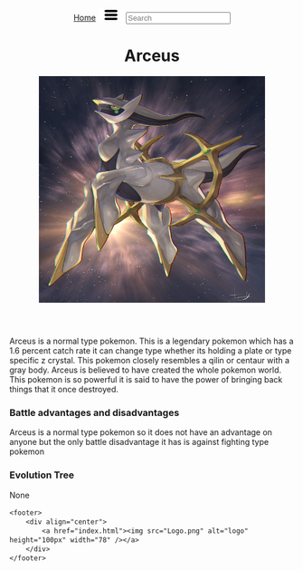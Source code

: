 <!DOCTYPE html>
<html>
    <meta charset="UTF-8">
    <meta name="Keywords" content="">
    <title>Arceus</title>
</head>

<body>
    <header>
        <nav align="center">
            <a href="index.html">Home</a>
            <img src="menu.png" alt="Menu bar" height="20px" width="45px" />
            <input type="text" placeholder="Search">
        </nav>
        <h1>Arceus</h1>
        <img src="Arceus.jpg" alt="pokemon picture" height="400px" width="400px"/>
    </header>
    <article>
        <p>Arceus is a normal type pokemon. This is a legendary pokemon which has a 1.6 percent catch 
            rate it can change type whether its holding a plate or type specific z crystal.
             This pokemon closely resembles a qilin or centaur with a gray body. 
             Arceus is believed to have created the whole pokemon world. 
            This pokemon is so powerful it is said to have the power of bringing back things that it once destroyed.</p>
    </article>
    <aside>
        <h3>Battle advantages and disadvantages</h3>
        <p>Arceus is a normal type pokemon so it does not have an advantage 
            on anyone but the only battle disadvantage it has is against fighting type pokemon</p>
    </aside>
    <section>
        <h3>Evolution Tree</h3>
         <p>None</p>
    </section>
                   
    <footer>
        <div align="center">
            <a href="index.html"><img src="Logo.png" alt="logo" height="100px" width="78" /></a>
        </div>
    </footer>
</body>
</html>

